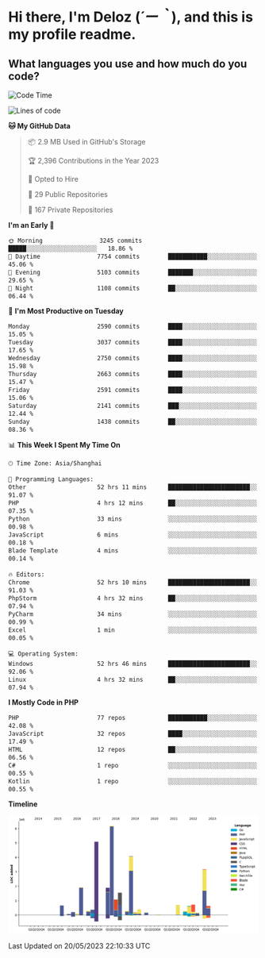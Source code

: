# **Hi there, I'm Deloz (*´ー｀*), and this is my profile readme.**

## **What languages you use and how much do you code?**

<!--START_SECTION:waka-->
![Code Time](http://img.shields.io/badge/Code%20Time-1%2C496%20hrs%202%20mins-blue)

![Lines of code](https://img.shields.io/badge/From%20Hello%20World%20I%27ve%20Written-30.7%20million%20lines%20of%20code-blue)

**🐱 My GitHub Data** 

> 📦 2.9 MB Used in GitHub's Storage 
 > 
> 🏆 2,396 Contributions in the Year 2023
 > 
> 💼 Opted to Hire
 > 
> 📜 29 Public Repositories 
 > 
> 🔑 167 Private Repositories 
 > 
**I'm an Early 🐤** 

```text
🌞 Morning                3245 commits        █████░░░░░░░░░░░░░░░░░░░░   18.86 % 
🌆 Daytime                7754 commits        ███████████░░░░░░░░░░░░░░   45.06 % 
🌃 Evening                5103 commits        ███████░░░░░░░░░░░░░░░░░░   29.65 % 
🌙 Night                  1108 commits        ██░░░░░░░░░░░░░░░░░░░░░░░   06.44 % 
```
📅 **I'm Most Productive on Tuesday** 

```text
Monday                   2590 commits        ████░░░░░░░░░░░░░░░░░░░░░   15.05 % 
Tuesday                  3037 commits        ████░░░░░░░░░░░░░░░░░░░░░   17.65 % 
Wednesday                2750 commits        ████░░░░░░░░░░░░░░░░░░░░░   15.98 % 
Thursday                 2663 commits        ████░░░░░░░░░░░░░░░░░░░░░   15.47 % 
Friday                   2591 commits        ████░░░░░░░░░░░░░░░░░░░░░   15.06 % 
Saturday                 2141 commits        ███░░░░░░░░░░░░░░░░░░░░░░   12.44 % 
Sunday                   1438 commits        ██░░░░░░░░░░░░░░░░░░░░░░░   08.36 % 
```


📊 **This Week I Spent My Time On** 

```text
🕑︎ Time Zone: Asia/Shanghai

💬 Programming Languages: 
Other                    52 hrs 11 mins      ███████████████████████░░   91.07 % 
PHP                      4 hrs 12 mins       ██░░░░░░░░░░░░░░░░░░░░░░░   07.35 % 
Python                   33 mins             ░░░░░░░░░░░░░░░░░░░░░░░░░   00.98 % 
JavaScript               6 mins              ░░░░░░░░░░░░░░░░░░░░░░░░░   00.18 % 
Blade Template           4 mins              ░░░░░░░░░░░░░░░░░░░░░░░░░   00.14 % 

🔥 Editors: 
Chrome                   52 hrs 10 mins      ███████████████████████░░   91.03 % 
PhpStorm                 4 hrs 32 mins       ██░░░░░░░░░░░░░░░░░░░░░░░   07.94 % 
PyCharm                  34 mins             ░░░░░░░░░░░░░░░░░░░░░░░░░   00.99 % 
Excel                    1 min               ░░░░░░░░░░░░░░░░░░░░░░░░░   00.05 % 

💻 Operating System: 
Windows                  52 hrs 46 mins      ███████████████████████░░   92.06 % 
Linux                    4 hrs 32 mins       ██░░░░░░░░░░░░░░░░░░░░░░░   07.94 % 
```

**I Mostly Code in PHP** 

```text
PHP                      77 repos            ███████████░░░░░░░░░░░░░░   42.08 % 
JavaScript               32 repos            ████░░░░░░░░░░░░░░░░░░░░░   17.49 % 
HTML                     12 repos            ██░░░░░░░░░░░░░░░░░░░░░░░   06.56 % 
C#                       1 repo              ░░░░░░░░░░░░░░░░░░░░░░░░░   00.55 % 
Kotlin                   1 repo              ░░░░░░░░░░░░░░░░░░░░░░░░░   00.55 % 
```



**Timeline**

![Lines of Code chart](https://raw.githubusercontent.com/deloz/deloz/main/assets/bar_graph.png)


 Last Updated on 20/05/2023 22:10:33 UTC
<!--END_SECTION:waka-->
